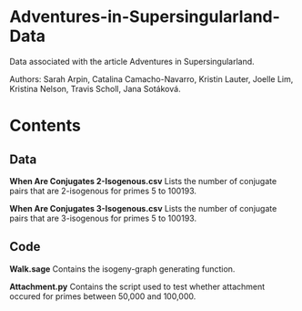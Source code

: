 # Adventures-in-Supersingularland-Data

Data associated with the article Adventures in Supersingularland.

Authors: Sarah Arpin, Catalina Camacho-Navarro, Kristin Lauter, Joelle Lim, Kristina Nelson, Travis Scholl, Jana Sotáková.

# Contents

## Data

__When Are Conjugates 2-Isogenous.csv__ Lists the number of conjugate pairs that are 2-isogenous for primes 5 to 100193.

__When Are Conjugates 3-Isogenous.csv__ Lists the number of conjugate pairs that are 3-isogenous for primes 5 to 100193.

## Code

__Walk.sage__ Contains the isogeny-graph generating function.

__Attachment.py__ Contains the script used to test whether attachment occured for primes between 50,000 and 100,000.
